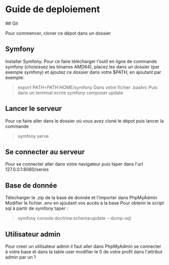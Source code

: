 # Guide de deploiement


## Git

Pour commencer, cloner ce dépot dans un dossier 

## Symfony
Installer Symfony. Pour ce faire télécharger l'outil en ligne de commande symfony (choisissez les binaires AMD64), placez les dans un dossier (par exemple symfony) et ajoutez ce dossier dans votre $PATH, en ajoutant par exemple:
> export PATH=$PATH:$HOME/symfony
Dans votre fichier .bashrc
Puis dans un terminal ecrire 
> symfony composer update

## Lancer le serveur 
Pour ce faire aller dans le dossier où vous avez cloné le dépot puis lancer la commande
> symfony serve 

## Se connecter au serveur 
Pour se connecter aller dans votre navigateur puis taper dans l'url 127.0.0.1:8080/series

## Base de donnée 
Télecharger le .zip de la base de donnée et l'importer dans PhpMyAdmin
Modifier le fichier .env en ajoutant vos accès à la base
Pour obtenir le script sql à partir de symfony taper :
> symfony console doctrine:schema:update --dump-sql
## Utilisateur admin
Pour creer un utilisateur admin il faut aller dans PhpMyAdmin se connecter à votre base et dans la table user modifier le 0 de votre profil dans l'attribut admin par un 1



